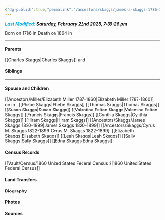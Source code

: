 ```yaml
---
{"dg-publish":true,"permalink":"/ancestors/skaggs/james-a-skaggs-1786-1864/","tags":["James-A-Skaggs"]}
---
```


***<font color="#00b0f0">Last Modified:</font> Saturday, February 22nd 2025, 7:39:26 pm***

Born on  1786 in <!-- link to place -->
Death on 1864 in <!-- link to place -->

---
#### Parents

[[Charles Skaggs\|Charles Skaggs]] and 
#### Siblings

---
#### Spouse and Children
[[Ancestors/Miller/Elizabeth Miller 1787-1860\|Elizabeth Miller 1787-1860]] on <!-- link to date --> in <!-- link to place -->.
[[Phebe Skaggs\|Phebe Skaggs]]
[[Thomas Skaggs\|Thomas Skaggs]]
[[Susan Skaggs\|Susan Skaggs]]
[[Valentine Felton Skaggs\|Valentine Felton Skaggs]]
[[Francis Skaggs\|Francis Skaggs]]
[[Cynthia Skaggs\|Cynthia Skaggs]]
[[Hiram Skaggs\|Hiram Skaggs]]
[[Ancestors/Skaggs/James Skaggs 1820-1899\|James Skaggs 1820-1899]]
[[Ancestors/Skaggs/Cyrus M. Skaggs 1822-1899\|Cyrus M. Skaggs 1822-1899]]
[[Elizabeth Skaggs\|Elizabeth Skaggs]]
[[Leah Skaggs\|Leah Skaggs]]
[[Sally Skaggs\|Sally Skaggs]]
[[Edna Skaggs\|Edna Skaggs]]

#### Census Records
[[Vault/Census/1860 United States Federal Census 2\|1860 United States Federal Census]]
#### Land Transfers

#### Biography

#### Photos

#### Sources

